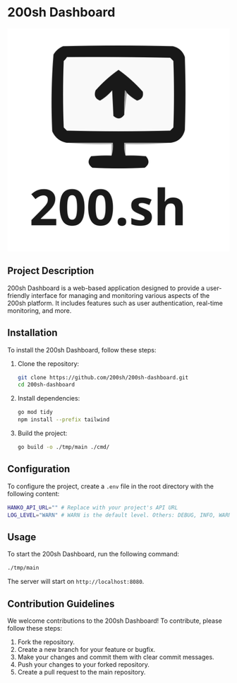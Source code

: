 # 200sh Dashboard

![200sh Logo](./public/200sh-logo.svg)

## Project Description

200sh Dashboard is a web-based application designed to provide a user-friendly interface for managing and monitoring various aspects of the 200sh platform. It includes features such as user authentication, real-time monitoring, and more.

## Installation

To install the 200sh Dashboard, follow these steps:

1. Clone the repository:
   ```sh
   git clone https://github.com/200sh/200sh-dashboard.git
   cd 200sh-dashboard
   ```

2. Install dependencies:
   ```sh
   go mod tidy
   npm install --prefix tailwind
   ```

3. Build the project:
   ```sh
   go build -o ./tmp/main ./cmd/
   ```

## Configuration

To configure the project, create a `.env` file in the root directory with the following content:
```sh
HANKO_API_URL="" # Replace with your project's API URL
LOG_LEVEL="WARN" # WARN is the default level. Others: DEBUG, INFO, WARN, ERROR, OFF
```

## Usage

To start the 200sh Dashboard, run the following command:
```sh
./tmp/main
```

The server will start on `http://localhost:8080`.

## Contribution Guidelines

We welcome contributions to the 200sh Dashboard! To contribute, please follow these steps:

1. Fork the repository.
2. Create a new branch for your feature or bugfix.
3. Make your changes and commit them with clear commit messages.
4. Push your changes to your forked repository.
5. Create a pull request to the main repository.
